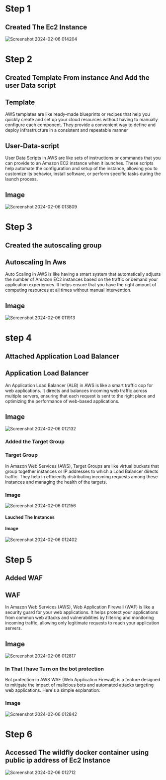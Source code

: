 # Step 1 #
## Created The Ec2 Instance ##
![Screenshot 2024-02-06 014204](https://github.com/AdityaAgasti007/Aws-Autoscaling-With-WAF-Project/assets/159541012/d4200aaa-8adf-4bb6-bb79-4ebf85c9eb68)
# Step 2 # 
## Created Template From instance And Add the user Data script  ##
## Template ##
AWS templates are like ready-made blueprints or recipes that help you quickly create and set up your cloud resources without having to manually configure each component. They provide a convenient way to define and deploy infrastructure in a consistent and repeatable manner
## User-Data-script ##
User Data Scripts in AWS are like sets of instructions or commands that you can provide to an Amazon EC2 instance when it launches. These scripts help automate the configuration and setup of the instance, allowing you to customize its behavior, install software, or perform specific tasks during the launch process.
## Image ##
![Screenshot 2024-02-06 013809](https://github.com/AdityaAgasti007/Aws-Autoscaling-With-WAF-Project/assets/159541012/b7b91496-1371-4a23-956f-355268216e50)
# Step 3 # 
## Created the autoscaling group ##
## Autoscaling In Aws ## 
Auto Scaling in AWS is like having a smart system that automatically adjusts the number of Amazon EC2 instances based on the traffic or demand your application experiences. It helps ensure that you have the right amount of computing resources at all times without manual intervention.
## Image ##
![Screenshot 2024-02-06 011913](https://github.com/AdityaAgasti007/Aws-Autoscaling-With-WAF-Project/assets/159541012/cc82ea15-f720-497e-9bc1-157e6767d445)
# step 4 #
## Attached Application Load Balancer ##
## Application Load Balancer ## 
An Application Load Balancer (ALB) in AWS is like a smart traffic cop for web applications. It directs and balances incoming web traffic across multiple servers, ensuring that each request is sent to the right place and optimizing the performance of web-based applications.
## Image ## 
![Screenshot 2024-02-06 012132](https://github.com/AdityaAgasti007/Aws-Autoscaling-With-WAF-Project/assets/159541012/7b082013-2fc8-4511-ba31-d84598d68dfc)
### Added the Target Group ###
### Target Group ### 
In Amazon Web Services (AWS), Target Groups are like virtual buckets that group together instances or IP addresses to which a Load Balancer directs traffic. They help in efficiently distributing incoming requests among these instances and managing the health of the targets.
### Image ### 
![Screenshot 2024-02-06 012156](https://github.com/AdityaAgasti007/Aws-Autoscaling-With-WAF-Project/assets/159541012/a231e71a-0f20-4790-9546-9af47d173d3c)
#### Lauched The Instances ### 
#### Image ####
![Screenshot 2024-02-06 012402](https://github.com/AdityaAgasti007/Aws-Autoscaling-With-WAF-Project/assets/159541012/1f8616a2-b3e6-4ae4-bb96-a366491c293e)
# Step 5 # 
## Added WAF  ##
## WAF ## 
In Amazon Web Services (AWS), Web Application Firewall (WAF) is like a security guard for your web applications. It helps protect your applications from common web attacks and vulnerabilities by filtering and monitoring incoming traffic, allowing only legitimate requests to reach your application servers.
## Image ## 
![Screenshot 2024-02-06 012817](https://github.com/AdityaAgasti007/Aws-Autoscaling-With-WAF-Project/assets/159541012/417efef2-d963-4801-b77f-08698990f7c3)
### In That I have Turn on the bot protection ###
Bot protection in AWS WAF (Web Application Firewall) is a feature designed to mitigate the impact of malicious bots and automated attacks targeting web applications. Here's a simple explanation:
### Image ### 
![Screenshot 2024-02-06 012842](https://github.com/AdityaAgasti007/Aws-Autoscaling-With-WAF-Project/assets/159541012/f16f5782-2b30-43e8-978e-5bcd0a14a6d9)
# Step 6 # 
## Accessed The wildfly docker container using public ip address of Ec2 Instance ## 
![Screenshot 2024-02-06 012712](https://github.com/AdityaAgasti007/Aws-Autoscaling-With-WAF-Project/assets/159541012/655802ea-7ae0-4d1e-88a0-4e87ec956001)





